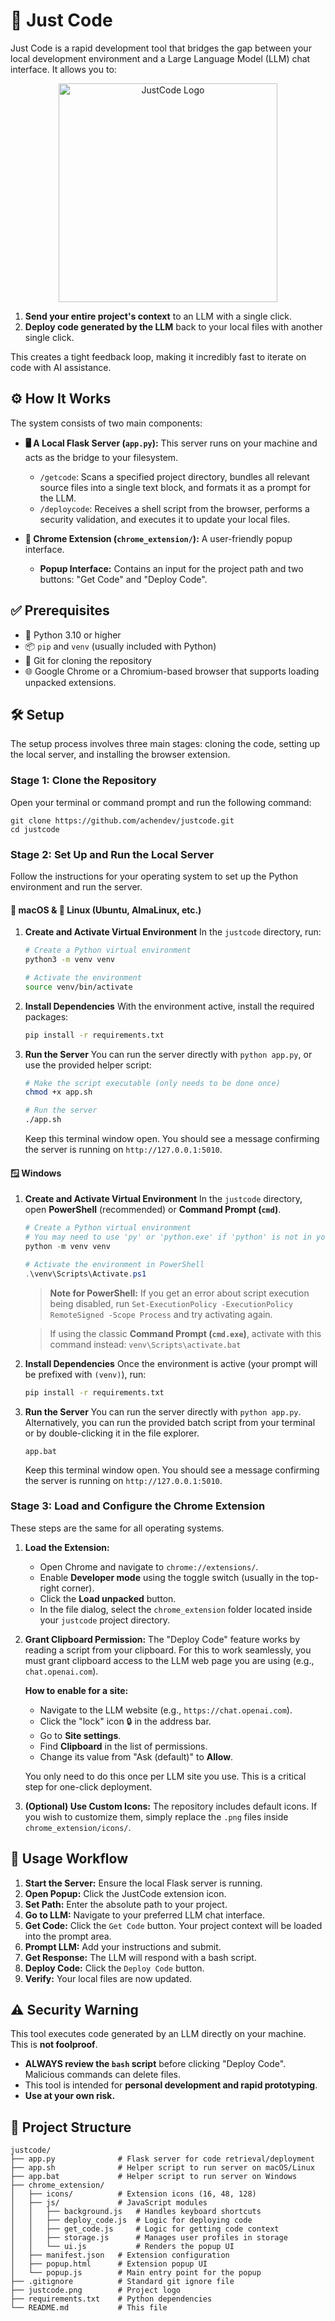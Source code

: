 # 🚀 Just Code

Just Code is a rapid development tool that bridges the gap between your local development environment and a Large Language Model (LLM) chat interface. It allows you to:

<p align="center">
  <img src="justcode.png" alt="JustCode Logo" width="350">
</p>

1.  **Send your entire project's context** to an LLM with a single click.
2.  **Deploy code generated by the LLM** back to your local files with another single click.

This creates a tight feedback loop, making it incredibly fast to iterate on code with AI assistance.

## ⚙️ How It Works

The system consists of two main components:

*   **🖥️ A Local Flask Server (`app.py`):** This server runs on your machine and acts as the bridge to your filesystem.
    *   `/getcode`: Scans a specified project directory, bundles all relevant source files into a single text block, and formats it as a prompt for the LLM.
    *   `/deploycode`: Receives a shell script from the browser, performs a security validation, and executes it to update your local files.

*   **🧩 Chrome Extension (`chrome_extension/`):** A user-friendly popup interface.
    *   **Popup Interface:** Contains an input for the project path and two buttons: "Get Code" and "Deploy Code".

## ✅ Prerequisites

*   🐍 Python 3.10 or higher
*   📦 `pip` and `venv` (usually included with Python)
*   🐙 Git for cloning the repository
*   🌐 Google Chrome or a Chromium-based browser that supports loading unpacked extensions.

## 🛠️ Setup

The setup process involves three main stages: cloning the code, setting up the local server, and installing the browser extension.

### Stage 1: Clone the Repository

Open your terminal or command prompt and run the following command:

    git clone https://github.com/achendev/justcode.git
    cd justcode

### Stage 2: Set Up and Run the Local Server

Follow the instructions for your operating system to set up the Python environment and run the server.

#### 🍎 macOS & 🐧 Linux (Ubuntu, AlmaLinux, etc.)

1.  **Create and Activate Virtual Environment**
    In the `justcode` directory, run:
    ```bash
    # Create a Python virtual environment
    python3 -m venv venv

    # Activate the environment
    source venv/bin/activate
    ```

2.  **Install Dependencies**
    With the environment active, install the required packages:
    ```bash
    pip install -r requirements.txt
    ```

3.  **Run the Server**
    You can run the server directly with `python app.py`, or use the provided helper script:
    ```bash
    # Make the script executable (only needs to be done once)
    chmod +x app.sh

    # Run the server
    ./app.sh
    ```
    Keep this terminal window open. You should see a message confirming the server is running on `http://127.0.0.1:5010`.


#### 🪟 Windows

1.  **Create and Activate Virtual Environment**
    In the `justcode` directory, open **PowerShell** (recommended) or **Command Prompt (`cmd`)**.

    ```powershell
    # Create a Python virtual environment
    # You may need to use 'py' or 'python.exe' if 'python' is not in your PATH
    python -m venv venv

    # Activate the environment in PowerShell
    .\venv\Scripts\Activate.ps1
    ```
    > **Note for PowerShell:** If you get an error about script execution being disabled, run `Set-ExecutionPolicy -ExecutionPolicy RemoteSigned -Scope Process` and try activating again.

    > If using the classic **Command Prompt (`cmd.exe`)**, activate with this command instead:
    > `venv\Scripts\activate.bat`

2.  **Install Dependencies**
    Once the environment is active (your prompt will be prefixed with `(venv)`), run:
    ```bash
    pip install -r requirements.txt
    ```

3.  **Run the Server**
    You can run the server directly with `python app.py`. Alternatively, you can run the provided batch script from your terminal or by double-clicking it in the file explorer.
    ```batch
    app.bat
    ```
    Keep this terminal window open. You should see a message confirming the server is running on `http://127.0.0.1:5010`.

### Stage 3: Load and Configure the Chrome Extension

These steps are the same for all operating systems.

1.  **Load the Extension:**
    *   Open Chrome and navigate to `chrome://extensions/`.
    *   Enable **Developer mode** using the toggle switch (usually in the top-right corner).
    *   Click the **Load unpacked** button.
    *   In the file dialog, select the `chrome_extension` folder located inside your `justcode` project directory.

2.  **Grant Clipboard Permission:**
    The "Deploy Code" feature works by reading a script from your clipboard. For this to work seamlessly, you must grant clipboard access to the LLM web page you are using (e.g., `chat.openai.com`).

    **How to enable for a site:**
    *   Navigate to the LLM website (e.g., `https://chat.openai.com`).
    *   Click the "lock" icon 🔒 in the address bar.
    *   Go to **Site settings**.
    *   Find **Clipboard** in the list of permissions.
    *   Change its value from "Ask (default)" to **Allow**.

    You only need to do this once per LLM site you use. This is a critical step for one-click deployment.

3.  **(Optional) Use Custom Icons:**
    The repository includes default icons. If you wish to customize them, simply replace the `.png` files inside `chrome_extension/icons/`.

## 🔄 Usage Workflow

1.  **Start the Server:** Ensure the local Flask server is running.
2.  **Open Popup:** Click the JustCode extension icon.
3.  **Set Path:** Enter the absolute path to your project.
4.  **Go to LLM:** Navigate to your preferred LLM chat interface.
5.  **Get Code:** Click the `Get Code` button. Your project context will be loaded into the prompt area.
6.  **Prompt LLM:** Add your instructions and submit.
7.  **Get Response:** The LLM will respond with a bash script.
8.  **Deploy Code:** Click the `Deploy Code` button.
9.  **Verify:** Your local files are now updated.

## ⚠️ Security Warning

This tool executes code generated by an LLM directly on your machine. This is **not foolproof**.

*   **ALWAYS review the `bash` script** before clicking "Deploy Code". Malicious commands can delete files.
*   This tool is intended for **personal development and rapid prototyping**.
*   **Use at your own risk.**

## 📂 Project Structure

    justcode/
    ├── app.py              # Flask server for code retrieval/deployment
    ├── app.sh              # Helper script to run server on macOS/Linux
    ├── app.bat             # Helper script to run server on Windows
    ├── chrome_extension/
    │   ├── icons/          # Extension icons (16, 48, 128)
    │   ├── js/             # JavaScript modules
    │   │   ├── background.js   # Handles keyboard shortcuts
    │   │   ├── deploy_code.js  # Logic for deploying code
    │   │   ├── get_code.js     # Logic for getting code context
    │   │   ├── storage.js      # Manages user profiles in storage
    │   │   └── ui.js           # Renders the popup UI
    │   ├── manifest.json   # Extension configuration
    │   ├── popup.html      # Extension popup UI
    │   └── popup.js        # Main entry point for the popup
    ├── .gitignore          # Standard git ignore file
    ├── justcode.png        # Project logo
    ├── requirements.txt    # Python dependencies
    └── README.md           # This file